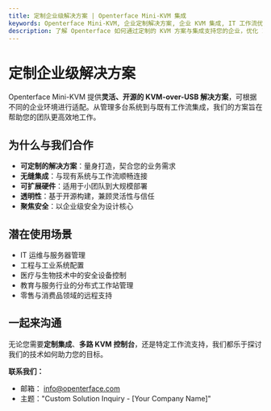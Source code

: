 ```yaml
---
title: 定制企业级解决方案 | Openterface Mini-KVM 集成
keywords: Openterface Mini-KVM, 企业定制解决方案, 企业 KVM 集成, IT 工作流优化
description: 了解 Openterface 如何通过定制的 KVM 方案与集成支持您的企业，优化 IT 工作流。
---
```


# 定制企业级解决方案

Openterface Mini-KVM 提供**灵活、开源的 KVM-over-USB 解决方案**，可根据不同的企业环境进行适配。从管理多台系统到与既有工作流集成，我们的方案旨在帮助您的团队更高效地工作。

## 为什么与我们合作

- **可定制的解决方案**：量身打造，契合您的业务需求  
- **无缝集成**：与现有系统与工作流顺畅连接  
- **可扩展硬件**：适用于小团队到大规模部署  
- **透明性**：基于开源构建，兼顾灵活性与信任  
- **聚焦安全**：以企业级安全为设计核心  

## 潜在使用场景

- IT 运维与服务器管理  
- 工程与工业系统配置  
- 医疗与生物技术中的安全设备控制  
- 教育与服务行业的分布式工作站管理  
- 零售与消费品领域的远程支持  

## 一起来沟通

无论您需要**定制集成**、**多路 KVM 控制台**，还是特定工作流支持，我们都乐于探讨我们的技术如何助力您的目标。  

**联系我们：**

- 邮箱： [info@openterface.com](mailto:info@openterface.com)  
- 主题："Custom Solution Inquiry - [Your Company Name]"  


